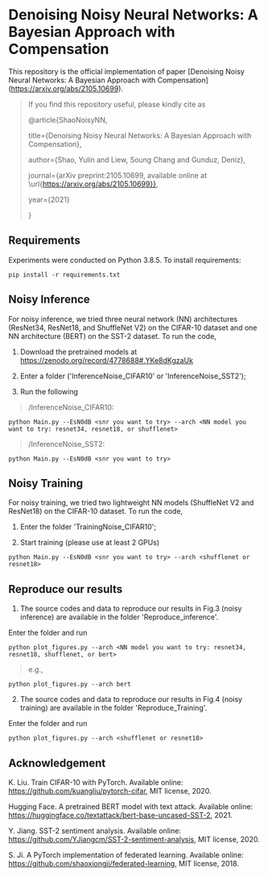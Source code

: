 # Denoising Noisy Neural Networks: A Bayesian Approach with Compensation

This repository is the official implementation of paper [Denoising Noisy Neural Networks: A Bayesian Approach with Compensation] (https://arxiv.org/abs/2105.10699).

> If you find this repository useful, please kindly cite as
> 
> @article{ShaoNoisyNN,
> 
> title={Denoising Noisy Neural Networks: A Bayesian Approach with Compensation},
> 
> author={Shao, Yulin and Liew, Soung Chang and Gunduz, Deniz},
> 
> journal={arXiv preprint:2105.10699, available online at \url{https://arxiv.org/abs/2105.10699}},
> 
> year={2021}
> 
> }

## Requirements

Experiments were conducted on Python 3.8.5. To install requirements:

```setup
pip install -r requirements.txt
```

## Noisy Inference

For noisy inference, we tried three neural network (NN) architectures (ResNet34, ResNet18, and ShuffleNet V2) on the CIFAR-10 dataset and one NN architecture (BERT) on the SST-2 dataset. To run the code, 

1. Download the pretrained models at https://zenodo.org/record/4778688#.YKe8dKgzaUk

2. Enter a folder ('InferenceNoise_CIFAR10' or 'InferenceNoise_SST2');

3. Run the following

> /InferenceNoise_CIFAR10:
```train
python Main.py --EsN0dB <snr you want to try> --arch <NN model you want to try: resnet34, resnet18, or shufflenet>
```

> /InferenceNoise_SST2:
```train
python Main.py --EsN0dB <snr you want to try>
```


## Noisy Training

For noisy training, we tried two lightweight NN models (ShuffleNet V2 and ResNet18) on the CIFAR-10 dataset. To run the code, 

1. Enter the folder 'TrainingNoise_CIFAR10';

3. Start training (please use at least 2 GPUs)

```train
python Main.py --EsN0dB <snr you want to try> --arch <shufflenet or resnet18>
```

## Reproduce our results

1. The source codes and data to reproduce our results in Fig.3 (noisy inference) are available in the folder 'Reproduce_inference'.

Enter the folder and run

```train
python plot_figures.py --arch <NN model you want to try: resnet34, resnet18, shufflenet, or bert>
```
> e.g.,
```train
python plot_figures.py --arch bert
```

<!-- <img src="https://github.com/lynshao/NoisyNN/blob/main/Reproduce_inference/Fig3a.png" width="450" alt="Fig3a"/>
<img src="https://github.com/lynshao/NoisyNN/blob/main/Reproduce_inference/Fig3b.png" width="450" alt="Fig3b"/>
<img src="https://github.com/lynshao/NoisyNN/blob/main/Reproduce_inference/Fig3c.png" width="450" alt="Fig3c"/>
<img src="https://github.com/lynshao/NoisyNN/blob/main/Reproduce_inference/Fig3d.png" width="450" alt="Fig3d"/> -->

2. The source codes and data to reproduce our results in Fig.4 (noisy training) are available in the folder 'Reproduce_Training'.

Enter the folder and run

```train
python plot_figures.py --arch <shufflenet or resnet18>
```

## Acknowledgement

K. Liu. Train CIFAR-10 with PyTorch. Available online: https://github.com/kuangliu/pytorch-cifar, MIT license, 2020.

Hugging Face. A pretrained BERT model with text attack. Available online: https://huggingface.co/textattack/bert-base-uncased-SST-2, 2021.

Y. Jiang. SST-2 sentiment analysis. Available online: https://github.com/YJiangcm/SST-2-sentiment-analysis, MIT license, 2020.

S. Ji. A PyTorch implementation of federated learning. Available online: https://github.com/shaoxiongji/federated-learning, MIT license, 2018.
